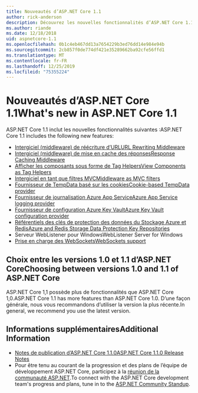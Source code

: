 ```yaml
---
title: Nouveautés d’ASP.NET Core 1.1
author: rick-anderson
description: Découvrez les nouvelles fonctionnalités d’ASP.NET Core 1.1.
ms.author: riande
ms.date: 12/18/2018
uid: aspnetcore-1.1
ms.openlocfilehash: 0b1c4eb467dd13a7654229b3ed76dd14e984e94b
ms.sourcegitcommit: 2cb857f0de774df421e35289662ba92cfe56ffd1
ms.translationtype: MT
ms.contentlocale: fr-FR
ms.lasthandoff: 12/25/2019
ms.locfileid: "75355224"
---
```

# <a name="whats-new-in-aspnet-core-11"></a><span data-ttu-id="bf770-103">Nouveautés d’ASP.NET Core 1.1</span><span class="sxs-lookup"><span data-stu-id="bf770-103">What's new in ASP.NET Core 1.1</span></span>

<span data-ttu-id="bf770-104">ASP.NET Core 1.1 inclut les nouvelles fonctionnalités suivantes :</span><span class="sxs-lookup"><span data-stu-id="bf770-104">ASP.NET Core 1.1 includes the following new features:</span></span>

- [<span data-ttu-id="bf770-105">Intergiciel (middleware) de réécriture d’URL</span><span class="sxs-lookup"><span data-stu-id="bf770-105">URL Rewriting Middleware</span></span>](xref:fundamentals/url-rewriting)
- [<span data-ttu-id="bf770-106">Intergiciel (middleware) de mise en cache des réponses</span><span class="sxs-lookup"><span data-stu-id="bf770-106">Response Caching Middleware</span></span>](xref:performance/caching/middleware)
- [<span data-ttu-id="bf770-107">Afficher les composants sous forme de Tag Helpers</span><span class="sxs-lookup"><span data-stu-id="bf770-107">View Components as Tag Helpers</span></span>](xref:mvc/views/view-components#invoking-a-view-component-as-a-tag-helper)
- [<span data-ttu-id="bf770-108">Intergiciel en tant que filtres MVC</span><span class="sxs-lookup"><span data-stu-id="bf770-108">Middleware as MVC filters</span></span>](xref:mvc/controllers/filters#using-middleware-in-the-filter-pipeline)
- [<span data-ttu-id="bf770-109">Fournisseur de TempData basé sur les cookies</span><span class="sxs-lookup"><span data-stu-id="bf770-109">Cookie-based TempData provider</span></span>](xref:fundamentals/app-state#tempdata)
- [<span data-ttu-id="bf770-110">Fournisseur de journalisation Azure App Service</span><span class="sxs-lookup"><span data-stu-id="bf770-110">Azure App Service logging provider</span></span>](xref:fundamentals/logging/index#azure-app-service-provider)
- [<span data-ttu-id="bf770-111">Fournisseur de configuration Azure Key Vault</span><span class="sxs-lookup"><span data-stu-id="bf770-111">Azure Key Vault configuration provider</span></span>](xref:security/key-vault-configuration)
- [<span data-ttu-id="bf770-112">Référentiels des clés de protection des données du Stockage Azure et Redis</span><span class="sxs-lookup"><span data-stu-id="bf770-112">Azure and Redis Storage Data Protection Key Repositories</span></span>](xref:security/data-protection/implementation/key-storage-providers)
- <span data-ttu-id="bf770-113">Serveur WebListener pour Windows</span><span class="sxs-lookup"><span data-stu-id="bf770-113">WebListener Server for Windows</span></span>
- [<span data-ttu-id="bf770-114">Prise en charge des WebSockets</span><span class="sxs-lookup"><span data-stu-id="bf770-114">WebSockets support</span></span>](xref:fundamentals/websockets)

## <a name="choosing-between-versions-10-and-11-of-aspnet-core"></a><span data-ttu-id="bf770-115">Choix entre les versions 1.0 et 1.1 d’ASP.NET Core</span><span class="sxs-lookup"><span data-stu-id="bf770-115">Choosing between versions 1.0 and 1.1 of ASP.NET Core</span></span>

<span data-ttu-id="bf770-116">ASP.NET Core 1,1 possède plus de fonctionnalités que ASP.NET Core 1,0.</span><span class="sxs-lookup"><span data-stu-id="bf770-116">ASP.NET Core 1.1 has more features than ASP.NET Core 1.0.</span></span> <span data-ttu-id="bf770-117">D’une façon générale, nous vous recommandons d’utiliser la version la plus récente.</span><span class="sxs-lookup"><span data-stu-id="bf770-117">In general, we recommend you use the latest version.</span></span>

## <a name="additional-information"></a><span data-ttu-id="bf770-118">Informations supplémentaires</span><span class="sxs-lookup"><span data-stu-id="bf770-118">Additional Information</span></span>

- [<span data-ttu-id="bf770-119">Notes de publication d’ASP.NET Core 1.1.0</span><span class="sxs-lookup"><span data-stu-id="bf770-119">ASP.NET Core 1.1.0 Release Notes</span></span>](https://github.com/aspnet/Home/releases/tag/1.1.0)
- <span data-ttu-id="bf770-120">Pour être tenu au courant de la progression et des plans de l’équipe de développement ASP.NET Core, participez à la [réunion de la communauté ASP.NET](https://live.asp.net/).</span><span class="sxs-lookup"><span data-stu-id="bf770-120">To connect with the ASP.NET Core development team's progress and plans, tune in to the [ASP.NET Community Standup](https://live.asp.net/).</span></span>
